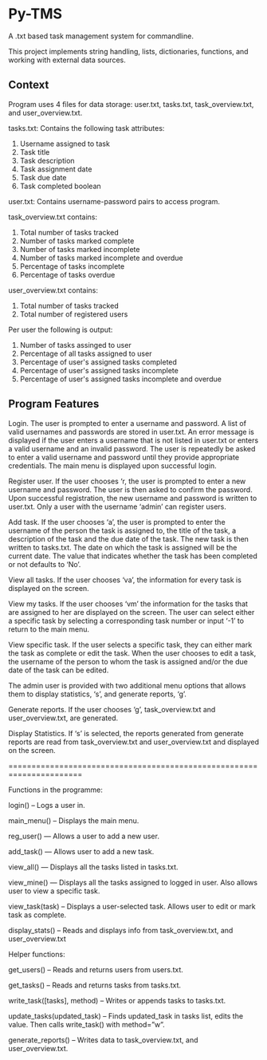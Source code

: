 # Py-TMS

A .txt based task management system for commandline.

This project implements string handling, lists, dictionaries, functions, and working with external data sources.

## Context

Program uses 4 files for data storage: user.txt, tasks.txt, task_overview.txt, and user_overview.txt. 

tasks.txt: Contains the following task attributes:

1. Username assigned to task
2. Task title
3. Task description
4. Task assignment date
5. Task due date
6. Task completed boolean

user.txt: Contains username-password pairs to access program.

task_overview.txt contains:

1. Total number of tasks tracked
2. Number of tasks marked complete
3. Number of tasks marked incomplete
4. Number of tasks marked incomplete and overdue
5. Percentage of tasks incomplete
6. Percentage of tasks overdue

user_overview.txt contains:

1. Total number of tasks tracked
2. Total number of registered users

Per user the following is output:

1. Number of tasks assinged to user
2. Percentage of all tasks assigned to user
3. Percentage of user's assigned tasks completed
4. Percentage of user's assigned tasks incomplete
5. Percentage of user's assigned tasks incomplete and overdue

## Program Features

Login. The user is prompted to enter a username and password. A list of valid usernames and passwords are stored in user.txt. An error message is displayed if the user enters a username that is not listed in user.txt or enters a valid username and an invalid password. The user is repeatedly be asked to enter a valid username and password until they provide appropriate credentials. The main menu is displayed upon successful login.

Register user. If the user chooses ‘r, the user is prompted to enter a new username and password. The user is then asked to confirm the password. Upon successful registration, the new username and password is written to user.txt. Only a user with the username ‘admin’ can register users.

Add task. If the user chooses ‘a’, the user is prompted to enter the username of the person the task is assigned to, the title of the task, a description of the task and the due date of the task. The new task is then written to tasks.txt. The date on which the task is assigned will be the current date. The value that indicates whether the task has been completed or not defaults to ‘No’.

View all tasks. If the user chooses ‘va’, the information for every task is displayed on the screen.

View my tasks. If the user chooses ‘vm’ the information for the tasks that are assigned to her are displayed on the screen. The user can select either a specific task by selecting a corresponding task number or input ‘-1’ to return to the main menu.

View specific task. If the user selects a specific task, they can either mark the task as complete or edit the task. When the user chooses to edit a task, the username of the person to whom the task is assigned and/or the due date of the task can be edited.

The admin user is provided with two additional menu options that allows them to display statistics, ‘s’, and generate reports, ‘g’.

Generate reports. If the user chooses ‘g’, task_overview.txt and user_overview.txt, are generated.

Display Statistics. If ‘s’ is selected, the reports generated from generate reports are read from task_overview.txt and user_overview.txt and displayed on the screen.

======================================================================

Functions in the programme:

login() – Logs a user in.

main_menu() – Displays the main menu.

reg_user() — Allows a user to add a new user.

add_task() — Allows user to add a new task.

view_all() — Displays all the tasks listed in tasks.txt.

view_mine() — Displays all the tasks assigned to logged in user. Also allows user to view a specific task.

view_task(task) – Displays a user-selected task. Allows user to edit or mark task as complete.

display_stats() – Reads and displays info from task_overview.txt, and user_overview.txt

Helper functions:

get_users() – Reads and returns users from users.txt.

get_tasks() – Reads and returns tasks from tasks.txt.

write_task([tasks], method) – Writes or appends tasks to tasks.txt.

update_tasks(updated_task) – Finds updated_task in tasks list, edits the value. Then calls write_task() with method=”w”.

generate_reports() – Writes data to task_overview.txt, and user_overview.txt.
